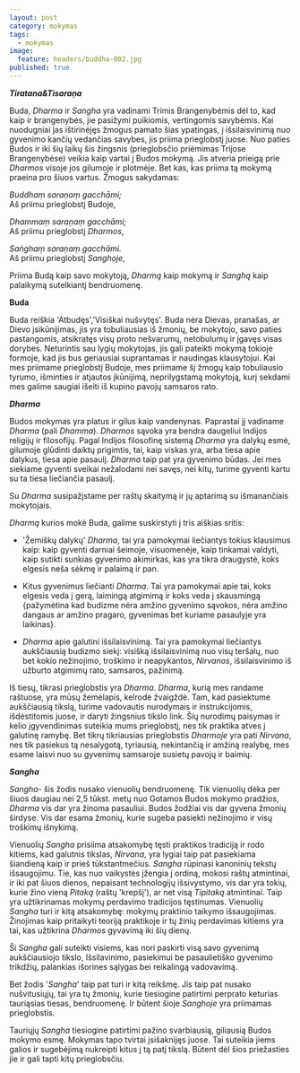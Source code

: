```yaml
---
layout: post
category: mokymas
tags:
  - mokymas
image:
  feature: headers/buddha-002.jpg
published: true
---
```


**_Tiratana&Tisaraṇa_**

Buda, *Dharma* ir *Sangha* yra vadinami Trimis Brangenybėmis dėl to, kad kaip ir brangenybės, jie pasižymi puikiomis, vertingomis savybėmis. Kai nuodugniai jas ištirinėjęs žmogus pamato šias ypatingas, į išsilaisvinimą nuo gyvenimo kančių vedančias savybes, jis priima prieglobstį juose. Nuo paties Budos ir iki šių laikų šis žingsnis (prieglobsčio priėmimas Trijose  Brangenybėse) veikia kaip vartai į Budos mokymą. Jis atveria prieigą prie *Dharmos* visoje jos gilumoje ir plotmėje. Bet kas, kas priima tą mokymą praeina pro šiuos vartus. Žmogus sakydamas:

*Buddhaṃ saraṇaṃ gacchāmi;*  
Aš priimu prieglobstį Budoje,  

*Dhammaṃ saraṇaṃ gacchāmi;*  
Aš priimu prieglobstį *Dharmos*,  

*Saṅghaṃ saraṇaṃ gacchāmi.*  
Aš priimu prieglobstį *Sanghoje*,  

Priima Budą kaip savo mokytoją, *Dharmą* kaip mokymą ir *Sanghą* kaip palaikymą sutelkiantį bendruomenę.
<!--break-->

**Buda**

Buda reiškia 'Atbudęs','Visiškai nušvytęs'. Buda nėra Dievas, pranašas, ar Dievo įsikūnijimas, jis yra tobuliausias iš žmonių, be mokytojo, savo paties pastangomis, atsikratęs visų proto nešvarumų, netobulumų ir įgavęs visas dorybes. Neturintis sau lygių mokytojas, jis gali pateikti mokymą tokioje formoje, kad jis bus geriausiai suprantamas ir naudingas klausytojui. Kai mes priimame prieglobstį Budoje, mes priimame šį žmogų kaip tobuliausio tyrumo, išminties ir atjautos įkūnijimą, neprilygstamą mokytoją, kurį sekdami mes galime saugiai išeiti iš kupino pavojų samsaros rato.

**_Dharma_**

Budos mokymas yra platus ir gilus kaip vandenynas. Paprastai jį vadiname *Dharma* (pali *Dhamma*). *Dharmos* sąvoka yra bendra daugeliui Indijos religijų ir filosofijų. Pagal Indijos filosofinę sistemą *Dharma* yra dalykų esmė, gilumoje glūdinti daiktų prigimtis, tai, kaip viskas yra, arba tiesa apie dalykus, tiesa apie pasaulį. *Dharma* taip pat yra gyvenimo būdas. Jei mes siekiame gyventi sveikai nežalodami nei savęs, nei kitų, turime gyventi kartu su ta tiesa liečiančia pasaulį.

Su *Dharma* susipažįstame per raštų skaitymą ir jų aptarimą su išmanančiais mokytojais.

*Dharmą* kurios mokė Buda, galime suskirstyti į tris aiškias sritis:

* 'Žemiškų dalykų' *Dharma*, tai yra pamokymai liečiantys tokius klausimus kaip: kaip gyventi darniai šeimoje, visuomenėje, kaip tinkamai valdyti, kaip sutikti sunkias gyvenimo akimirkas, kas yra tikra draugystė, koks elgesis neša sėkmę ir palaimą ir pan.

* Kitus gyvenimus liečianti *Dharma*. Tai yra pamokymai apie tai, koks elgesis veda į gerą, laimingą atgimimą ir koks veda į skausmingą {pažymėtina kad budizme nėra amžino gyvenimo sąvokos, nėra amžino dangaus ar amžino pragaro, gyvenimas bet kuriame pasaulyje yra laikinas}.

* *Dharma* apie galutini išsilaisvinimą. Tai yra pamokymai liečiantys aukščiausią budizmo siekį: visišką išsilaisvinimą nuo visų teršalų, nuo bet kokio nežinojimo, troškimo ir neapykantos, *Nirvanos*, išsilaisvinimo iš užburto atgimimų rato, samsaros, pažinimą.

Iš tiesų, tikrasi prieglobstis yra *Dharma*. *Dharma*, kurią mes randame raštuose, yra mūsų žemėlapis, kelrodė žvaigždė. Tam, kad pasiektume aukščiausią tikslą, turime vadovautis nurodymais ir instrukcijomis, išdėstitomis juose, ir daryti žingsnius tikslo link. Šių nurodimų paisymas ir kelio įgyvendinimas suteikia mums prieglobstį, nes tik praktika atves į galutinę ramybę. Bet tikrų tikriausias prieglobstis *Dharmoje* yra pati *Nirvana*, nes tik pasiekus tą nesalygotą, tyriausią, nekintančią ir amžiną realybę, mes esame laisvi nuo su gyvenimų samsaroje susietų pavojų ir baimių.

**_Sangha_**

*Sangha*- šis žodis nusako vienuolių bendruomenę. Tik vienuolių dėka per šiuos daugiau nei 2,5 tūkst. metų nuo Gotamos Budos mokymo pradžios, *Dharma* vis dar yra žinoma pasauliui. Budos žodžiai vis dar gyvena žmonių širdyse. Vis dar esama žmonių, kurie sugeba pasiekti nežinojimo ir visų troškimų išnykimą.

Vienuolių *Sangha* prisiima atsakomybę tęsti praktikos tradiciją ir rodo kitiems, kad galutnis tikslas, *Nirvana*, yra lygiai taip pat pasiekiama šiandieną kaip ir prieš tūkstantmečius. *Sangha* rūpinasi kanoninių tekstų išsaugojimu. Tie, kas nuo vaikystės įžengia į ordiną, mokosi raštų atmintinai, ir iki pat šiuos dienos, nepaisant technologijų išsivystymo, vis dar yra tokių, kurie žino vieną *Pitaką* (raštų 'krepšį'), ar net visą *Tipitaką* atmintinai. Taip yra užtikrinamas mokymų perdavimo tradicijos tęstinumas. Vienuolių *Sangha* turi ir kitą atsakomybę: mokymų praktinio taikymo išsaugojimas. Žinojimas kaip pritaikyti teoriją praktikoje ir tų žinių perdavimas kitiems yra tai, kas užtikrina *Dharmos* gyvavimą iki šių dienų.

Ši *Sangha* gali suteikti visiems, kas nori paskirti visą savo gyvenimą aukščiausiojo tikslo, Išsilavinimo, pasiekimui be pasaulietiško gyvenimo trikdžių, palankias išorines sąlygas bei reikalingą vadovavimą.

Bet žodis '*Sangha*' taip pat turi ir kitą reikšmę. Jis taip pat nusako nušvitusiųjų, tai yra tų žmonių, kurie tiesiogine patirtimi perprato keturias tauriąsias tiesas, bendruomenę. Ir būtent šioje *Sanghoje* yra priimamas prieglobstis.

Tauriųjų *Sangha* tiesiogine patirtimi pažino svarbiausią, giliausią Budos mokymo esmę. Mokymas tapo tvirtai įsišaknijęs juose. Tai suteikia jiems galios ir sugebėjimą nukreipti kitus į tą patį tikslą. Būtent dėl šios priežasties jie ir gali tapti kitų prieglobsčiu.
